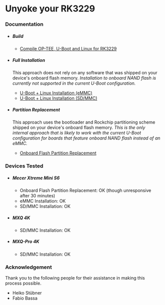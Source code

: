# Unyoke your RK3229


### Documentation

- ##### Build

     - [Compile OP-TEE, U-Boot and Linux for RK3229](COMPILE.md)

- ##### Full Installation

     This approach does not rely on any software that was shipped on your device's onboard flash memory. *Installation to onboard NAND flash is currently not supported in the current U-Boot configuration.*
     - [U-Boot + Linux Installation (eMMC)](EMMC-INSTALL.md)
     - [U-Boot + Linux Installation (SD/MMC)](SDMMC-INSTALL.md)

- ##### Partition Replacement

     This approach uses the bootloader and Rockchip partitioning scheme shipped on your device's onboard flash memory. *This is the only internal approach that is likely to work with the current U-Boot configuration for boards that feature onboard NAND flash instead of an eMMC.*
     - [Onboard Flash Partition Replacement](PARTITION-REPLACEMENT.md)


### Devices Tested

- ##### Mecer Xtreme Mini S6
    - Onboard Flash Partition Replacement: OK (though unresponsive after 30 minutes)
    - eMMC Installation: OK
    - SD/MMC Installation: OK

- ##### MXQ 4K
    - SD/MMC Installation: OK

- ##### MXQ-Pro 4K
    - SD/MMC Installation: OK


### Acknowledgement

Thank you to the following people for their assistance in making this process possible.

- Heiko Stübner
- Fabio Bassa
